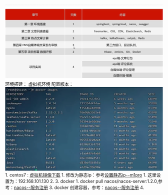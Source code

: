 
![](BEFORE/附件/Pasted%20image%2020231103152957.png)
环境搭建：
	虚拟机环境
		配置版本：![](BEFORE/附件/Pasted%20image%2020231103164018.png)
		1. centos7 : [虚拟机镜像下载](虚拟机镜像下载.md)
			1. 修改为静态ip：参考[设置静态ip--m1pro](课程&笔记/技术栈/尚硅谷/谷粒商城/步骤与问题/recources/设置静态ip--m1pro.md)
				1. 这里设置为：192.168.101.130
			2. 
			3. docker
				1. docker pull nacos/nacos-server:1.2.0,参考：[nacos--服务注册](nacos--服务注册.md)
				3. docker 创建容器，参考：[nacos--服务注册](nacos--服务注册.md)
			4. 